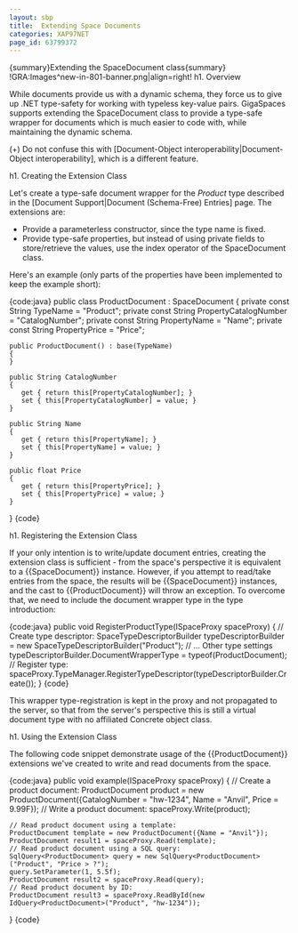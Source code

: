 ```yaml
---
layout: sbp
title:  Extending Space Documents
categories: XAP97NET
page_id: 63799372
---
```


{summary}Extending the SpaceDocument class{summary}
!GRA:Images^new-in-801-banner.png|align=right!
h1. Overview

While documents provide us with a dynamic schema, they force us to give up .NET type-safety for working with typeless key-value pairs. GigaSpaces supports extending the SpaceDocument class to provide a type-safe wrapper for documents which is much easier to code with, while maintaining the dynamic schema.

(+) Do not confuse this with [Document-Object interoperability|Document-Object interoperability], which is a different feature.

h1. Creating the Extension Class

Let's create a type-safe document wrapper for the *Product* type described in the [Document Support|Document (Schema-Free) Entries] page. The extensions are:
* Provide a parameterless constructor, since the type name is fixed.
* Provide type-safe properties, but instead of using private fields to store/retrieve the values, use the index operator of the SpaceDocument class.

Here's an example (only parts of the properties have been implemented to keep the example short):

{code:java}
public class ProductDocument : SpaceDocument
{
    private const String TypeName = "Product";
    private const String PropertyCatalogNumber = "CatalogNumber";
    private const String PropertyName = "Name";
    private const String PropertyPrice = "Price";

    public ProductDocument() : base(TypeName)
    {
    }

    public String CatalogNumber
    {
       get { return this[PropertyCatalogNumber]; }
       set { this[PropertyCatalogNumber] = value; }
    }

    public String Name
    {
       get { return this[PropertyName]; }
       set { this[PropertyName] = value; }
    }

    public float Price
    {
       get { return this[PropertyPrice]; }
       set { this[PropertyPrice] = value; }
    }
}
{code}

h1. Registering the Extension Class

If your only intention is to write/update document entries, creating the extension class is sufficient - from the space's perspective it is equivalent to a {{SpaceDocument}} instance. However, if you attempt to read/take entries from the space, the results will be {{SpaceDocument}} instances, and the cast to {{ProductDocument}} will throw an exception.
To overcome that, we need to include the document wrapper type in the type introduction:

{code:java}
public void RegisterProductType(ISpaceProxy spaceProxy)
{
    // Create type descriptor:
    SpaceTypeDescriptorBuilder typeDescriptorBuilder = new SpaceTypeDescriptorBuilder("Product");
    // ... Other type settings
    typeDescriptorBuilder.DocumentWrapperType = typeof(ProductDocument);
    // Register type:
    spaceProxy.TypeManager.RegisterTypeDescriptor(typeDescriptorBuilder.Create());
}
{code}

This wrapper type-registration is kept in the proxy and not propagated to the server, so that from the server's perspective this is still a virtual document type with no affiliated Concrete object class.

h1. Using the Extension Class

The following code snippet demonstrate usage of the {{ProductDocument}} extensions we've created to write and read documents from the space.

{code:java}
public void example(ISpaceProxy spaceProxy)
{
    // Create a product document:
    ProductDocument product = new ProductDocument({CatalogNumber = "hw-1234", Name = "Anvil", Price = 9.99F});
    // Write a product document:
    spaceProxy.Write(product);

    // Read product document using a template:
    ProductDocument template = new ProductDocument({Name = "Anvil"});
    ProductDocument result1 = spaceProxy.Read(template);
    // Read product document using a SQL query:
    SqlQuery<ProductDocument> query = new SqlQuery<ProductDocument>("Product", "Price > ?");
    query.SetParameter(1, 5.5f);
    ProductDocument result2 = spaceProxy.Read(query);
    // Read product document by ID:
    ProductDocument result3 = spaceProxy.ReadById(new IdQuery<ProductDocument>("Product", "hw-1234"));
}
{code}